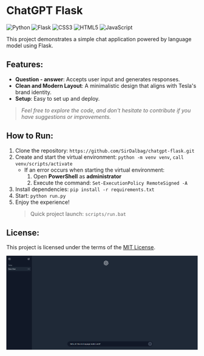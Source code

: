 # ChatGPT Flask

![Python](https://img.shields.io/badge/python-3670A0?style=for-the-badge&logo=python&logoColor=ffdd54)
![Flask](https://img.shields.io/badge/flask-%23000.svg?style=for-the-badge&logo=flask&logoColor=white)
![CSS3](https://img.shields.io/badge/css3-%231572B6.svg?style=for-the-badge&logo=css3&logoColor=white)
![HTML5](https://img.shields.io/badge/html5-%23E34F26.svg?style=for-the-badge&logo=html5&logoColor=white)
![JavaScript](https://img.shields.io/badge/javascript-%23323330.svg?style=for-the-badge&logo=javascript&logoColor=%23F7DF1E)

This project demonstrates a simple chat application powered by language model using Flask.

## Features:

- **Question - answer**: Accepts user input and generates responses.
- **Clean and Modern Layout**: A minimalistic design that aligns with Tesla's brand identity.
- **Setup**: Easy to set up and deploy.

> _Feel free to explore the code, and don't hesitate to contribute if you have suggestions or improvements._

## How to Run:

1. Clone the repository: `https://github.com/SirDalbag/chatgpt-flask.git`
2. Create and start the virtual environment: `python -m venv venv`, `call venv/scripts/activate`
   - If an error occurs when starting the virtual environment:
     1. Open **PowerShell** as **administrator**
     2. Execute the command: `Set-ExecutionPolicy RemoteSigned -A`
3. Install dependencies: `pip install -r requirements.txt`
4. Start: `python run.py`
5. Enjoy the experience!
   > Quick project launch: `scripts/run.bat`

## License:

This project is licensed under the terms of the [MIT License](https://github.com/SirDalbag/chatgpt-flask/blob/main/LICENSE.txt).

![Preview](https://github.com/SirDalbag/chatgpt-flask/blob/main/app/static/public/assets/images/preview.png)
